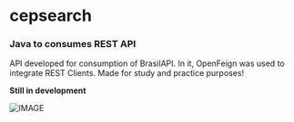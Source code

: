 # cepsearch

### Java to consumes REST API

API developed for consumption of BrasilAPI. In it, OpenFeign was used to integrate REST Clients. Made for study and
practice purposes!

**Still in development**

![IMAGE](https://upload.wikimedia.org/wikipedia/commons/e/e8/NERD.png)
